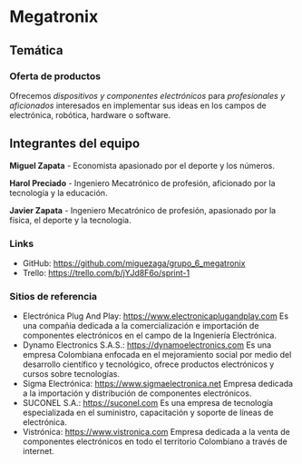 # Megatronix

## Temática

### Oferta de productos
Ofrecemos *dispositivos y componentes electrónicos* para *profesionales y aficionados* interesados en implementar sus ideas en los campos de electrónica, robótica, hardware o software.

## Integrantes del equipo
**Miguel Zapata** - Economista apasionado por el deporte y los números.

**Harol Preciado** - Ingeniero Mecatrónico de profesión, aficionado por la tecnología y la educación.

**Javier Zapata** - Ingeniero Mecatrónico de profesión, apasionado por la física, el deporte y la tecnologia.

### Links
- GitHub: https://github.com/miguezaga/grupo_6_megatronix
- Trello: https://trello.com/b/jYJd8F6o/sprint-1

### Sitios de referencia
- Electrónica Plug And Play: https://www.electronicaplugandplay.com
    Es una compañia dedicada a la comercialización e importación de componentes electrónicos en el campo de la Ingeniería Electrónica.
- Dynamo Electronics S.A.S.: https://dynamoelectronics.com
    Es una empresa Colombiana enfocada en el mejoramiento social por medio del desarrollo científico y tecnológico, ofrece productos electrónicos y cursos sobre tecnologías.
- Sigma Electrónica: https://www.sigmaelectronica.net
    Empresa dedicada a la  importación y distribución de componentes electrónicos.
- SUCONEL S.A.: https://suconel.com
    Es una empresa de tecnología especializada en el suministro, capacitación y soporte de líneas de electrónica.
- Vistrónica: https://www.vistronica.com
    Empresa dedicada a la venta de componentes electrónicos en todo el territorio Colombiano a través de internet.